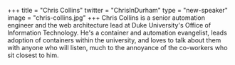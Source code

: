 +++
title = "Chris Collins"
twitter = "ChrisInDurham"
type = "new-speaker"
image = "chris-collins.jpg"
+++
Chris Collins is a senior automation engineer and the web architecture lead at Duke University's Office of Information Technology.  He's a container and automation evangelist, leads adoption of containers within the university, and loves to talk about them with anyone who will listen, much to the annoyance of the co-workers who sit closest to him.